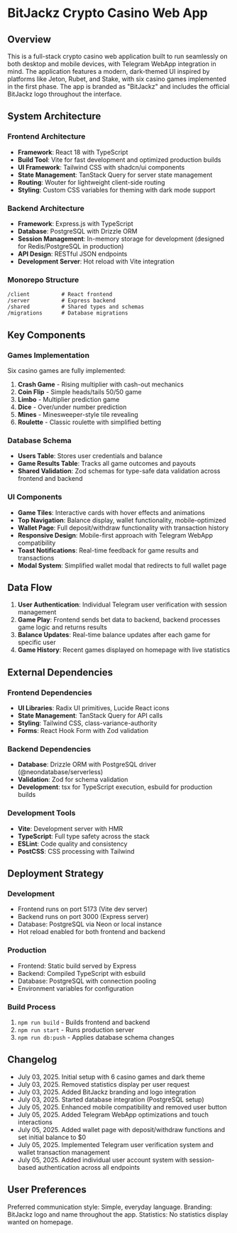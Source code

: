 # BitJackz Crypto Casino Web App

## Overview

This is a full-stack crypto casino web application built to run seamlessly on both desktop and mobile devices, with Telegram WebApp integration in mind. The application features a modern, dark-themed UI inspired by platforms like Jeton, Rubet, and Stake, with six casino games implemented in the first phase. The app is branded as "BitJackz" and includes the official BitJackz logo throughout the interface.

## System Architecture

### Frontend Architecture
- **Framework**: React 18 with TypeScript
- **Build Tool**: Vite for fast development and optimized production builds
- **UI Framework**: Tailwind CSS with shadcn/ui components
- **State Management**: TanStack Query for server state management
- **Routing**: Wouter for lightweight client-side routing
- **Styling**: Custom CSS variables for theming with dark mode support

### Backend Architecture
- **Framework**: Express.js with TypeScript
- **Database**: PostgreSQL with Drizzle ORM
- **Session Management**: In-memory storage for development (designed for Redis/PostgreSQL in production)
- **API Design**: RESTful JSON endpoints
- **Development Server**: Hot reload with Vite integration

### Monorepo Structure
```
/client          # React frontend
/server          # Express backend
/shared          # Shared types and schemas
/migrations      # Database migrations
```

## Key Components

### Games Implementation
Six casino games are fully implemented:
1. **Crash Game** - Rising multiplier with cash-out mechanics
2. **Coin Flip** - Simple heads/tails 50/50 game
3. **Limbo** - Multiplier prediction game
4. **Dice** - Over/under number prediction
5. **Mines** - Minesweeper-style tile revealing
6. **Roulette** - Classic roulette with simplified betting

### Database Schema
- **Users Table**: Stores user credentials and balance
- **Game Results Table**: Tracks all game outcomes and payouts
- **Shared Validation**: Zod schemas for type-safe data validation across frontend and backend

### UI Components
- **Game Tiles**: Interactive cards with hover effects and animations
- **Top Navigation**: Balance display, wallet functionality, mobile-optimized
- **Wallet Page**: Full deposit/withdraw functionality with transaction history
- **Responsive Design**: Mobile-first approach with Telegram WebApp compatibility
- **Toast Notifications**: Real-time feedback for game results and transactions
- **Modal System**: Simplified wallet modal that redirects to full wallet page

## Data Flow

1. **User Authentication**: Individual Telegram user verification with session management
2. **Game Play**: Frontend sends bet data to backend, backend processes game logic and returns results
3. **Balance Updates**: Real-time balance updates after each game for specific user
4. **Game History**: Recent games displayed on homepage with live statistics

## External Dependencies

### Frontend Dependencies
- **UI Libraries**: Radix UI primitives, Lucide React icons
- **State Management**: TanStack Query for API calls
- **Styling**: Tailwind CSS, class-variance-authority
- **Forms**: React Hook Form with Zod validation

### Backend Dependencies
- **Database**: Drizzle ORM with PostgreSQL driver (@neondatabase/serverless)
- **Validation**: Zod for schema validation
- **Development**: tsx for TypeScript execution, esbuild for production builds

### Development Tools
- **Vite**: Development server with HMR
- **TypeScript**: Full type safety across the stack
- **ESLint**: Code quality and consistency
- **PostCSS**: CSS processing with Tailwind

## Deployment Strategy

### Development
- Frontend runs on port 5173 (Vite dev server)
- Backend runs on port 3000 (Express server)
- Database: PostgreSQL via Neon or local instance
- Hot reload enabled for both frontend and backend

### Production
- Frontend: Static build served by Express
- Backend: Compiled TypeScript with esbuild
- Database: PostgreSQL with connection pooling
- Environment variables for configuration

### Build Process
1. `npm run build` - Builds frontend and backend
2. `npm run start` - Runs production server
3. `npm run db:push` - Applies database schema changes

## Changelog
- July 03, 2025. Initial setup with 6 casino games and dark theme
- July 03, 2025. Removed statistics display per user request
- July 03, 2025. Added BitJackz branding and logo integration
- July 03, 2025. Started database integration (PostgreSQL setup)
- July 05, 2025. Enhanced mobile compatibility and removed user button
- July 05, 2025. Added Telegram WebApp optimizations and touch interactions
- July 05, 2025. Added wallet page with deposit/withdraw functions and set initial balance to $0
- July 05, 2025. Implemented Telegram user verification system and wallet transaction management
- July 05, 2025. Added individual user account system with session-based authentication across all endpoints

## User Preferences

Preferred communication style: Simple, everyday language.
Branding: BitJackz logo and name throughout the app.
Statistics: No statistics display wanted on homepage.